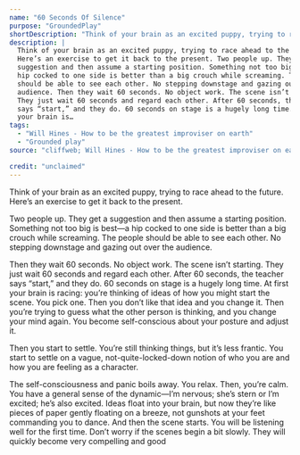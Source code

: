 ```yaml
---
name: "60 Seconds Of Silence"
purpose: "GroundedPlay"
shortDescription: "Think of your brain as an excited puppy, trying to race ahead to the future. Here\u2019s an exercise to get it back to the present."
description: |
  Think of your brain as an excited puppy, trying to race ahead to the future.
  Here’s an exercise to get it back to the present. Two people up. They get a
  suggestion and then assume a starting position. Something not too big is best—a
  hip cocked to one side is better than a big crouch while screaming. The people
  should be able to see each other. No stepping downstage and gazing out over the
  audience. Then they wait 60 seconds. No object work. The scene isn’t starting.
  They just wait 60 seconds and regard each other. After 60 seconds, the teacher
  says “start,” and they do. 60 seconds on stage is a hugely long time. At first
  your brain is…
tags:
  - "Will Hines - How to be the greatest improviser on earth"
  - "Grounded play"
source: "cliffweb; Will Hines - How to be the greatest improviser on earth"

credit: "unclaimed"
---
```


Think of your brain as an excited puppy, trying to race ahead to the future. Here’s an exercise to get it back to the present.

Two people up. They get a suggestion and then assume a starting position. Something not too big is best—a hip cocked to one side is better than a big crouch while screaming. The people should be able to see each other. No stepping downstage and gazing out over the audience.

Then they wait 60 seconds. No object work. The scene isn’t starting. They just wait 60 seconds and regard each other. After 60 seconds, the teacher says “start,” and they do. 60 seconds on stage is a hugely long time. At first your brain is racing: you’re thinking of ideas of how you might start the scene. You pick one. Then you don’t like that idea and you change it. Then you’re trying to guess what the other person is thinking, and you change your mind again. You become self-conscious about your posture and adjust it.

Then you start to settle. You’re still thinking things, but it’s less frantic. You start to settle on a vague, not-quite-locked-down notion of who you are and how you are feeling as a character.

The self-consciousness and panic boils away. You relax. Then, you’re calm. You have a general sense of the dynamic—I’m nervous; she’s stern or I’m excited; he’s also excited. Ideas float into your brain, but now they’re like pieces of paper gently floating on a breeze, not gunshots at your feet commanding you to dance.
And then the scene starts. You will be listening well for the first time. Don’t worry if the scenes begin a bit slowly. They will quickly become very compelling and good
